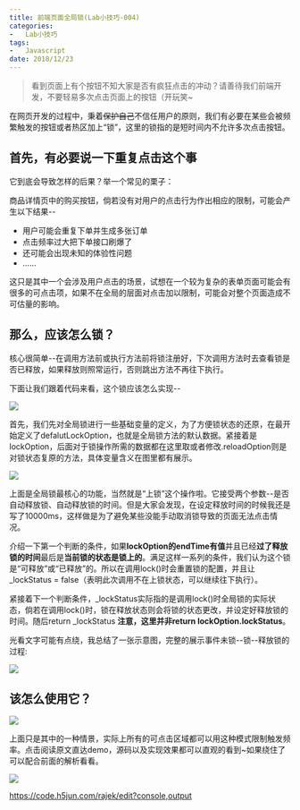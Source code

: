 ```yaml
---
title: 前端页面全局锁(Lab小技巧-004)
categories:
-   Lab小技巧
tags:
-   Javascript
date: 2018/12/23
---
```


>   看到页面上有个按钮不知大家是否有疯狂点击的冲动？请善待我们前端开发，不要轻易多次点击页面上的按钮（开玩笑~

在网页开发的过程中，秉着<del>保护自己</del>不信任用户的原则，我们有必要在某些会被频繁触发的按钮或者热区加上“锁”，这里的锁指的是短时间内不允许多次点击按钮。

##  首先，有必要说一下重复点击这个事

它到底会导致怎样的后果？举一个常见的栗子：

商品详情页中的购买按钮，倘若没有对用户的点击行为作出相应的限制，可能会产生以下结果--
-   用户可能会重复下单并生成多张订单
-   点击频率过大把下单接口刷爆了
-   还可能会出现未知的体验性问题
-   ......

这只是其中一个会涉及用户点击的场景，试想在一个较为复杂的表单页面可能会有很多的可点击项，如果不在全局的层面对点击加以限制，可能会对整个页面造成不可估量的影响。

##  那么，应该怎么锁？

核心很简单--在调用方法前或执行方法前将锁注册好，下次调用方法时去查看锁是否已释放，如果释放则照常运行，否则跳出方法不再往下执行。

下面让我们跟着代码来看，这个锁应该怎么实现--

<img src='https://blog-1252307419.cos.ap-beijing.myqcloud.com/cool/cool--004-02.png' />

首先，我们先对全局锁进行一些基础变量的定义，为了方便锁状态的还原，在最开始定义了defalutLockOption，也就是全局锁方法的默认数据。紧接着是lockOption，后面对于锁操作所需的数据都在这里取或者修改.reloadOption则是对锁状态复原的方法，具体变量含义在图里都有展示。

<img src='https://blog-1252307419.cos.ap-beijing.myqcloud.com/cool/cool--004-03.png' />

上面是全局锁最核心的功能，当然就是“上锁”这个操作啦。它接受两个参数--是否自动释放锁、自动释放锁的时间。但是大家会发现，在设定释放时间的时候我还是写了10000ms，这样做是为了避免某些没能手动取消锁导致的页面无法点击情况。

介绍一下第一个判断的条件，如果**lockOption的endTime有值**并且已经**过了释放锁的时间**最后是**当前锁的状态是锁上的**。满足这样一系列的条件，我们认为这个锁是“可释放”或“已释放”的。所以在调用lock()时会重置锁的配置，并且让_lockStatus = false（表明此次调用不在上锁状态，可以继续往下执行）。

紧接着下一个判断条件，_lockStatus实际指的是调用lock()时全局锁的实际状态，倘若在调用lock()时，锁在释放状态则会将锁的状态更改，并设定好释放锁的时间。随后return _lockStatus **注意，这里并非return lockOption.lockStatus**。

光看文字可能有点绕，我总结了一张示意图，完整的展示事件未锁--锁--释放锁的过程:

<img src='https://blog-1252307419.cos.ap-beijing.myqcloud.com/cool/cool--004-01.png' />

##  该怎么使用它？

<img src='https://blog-1252307419.cos.ap-beijing.myqcloud.com/cool/cool--004-04.png' />

上面只是其中的一种情景，实际上所有的可点击区域都可以用这种模式限制触发频率。点击阅读原文直达demo，源码以及实现效果都可以直观的看到~如果绕住了可以配合前面的解析看看。

<img src="https://blog-1252307419.cos.ap-beijing.myqcloud.com/end.png" />

https://code.h5jun.com/rajek/edit?console,output
